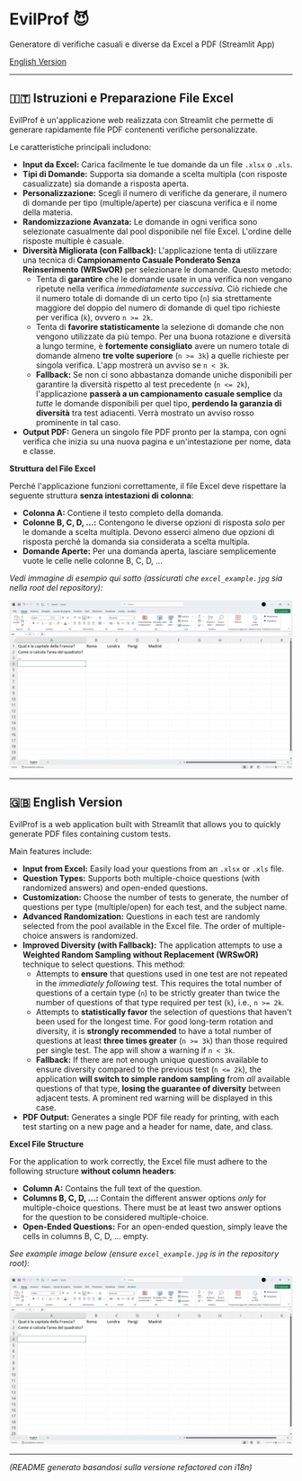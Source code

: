 # EvilProf 😈

Generatore di verifiche casuali e diverse da Excel a PDF (Streamlit App)

[English Version](#english-version)

---

## 🇮🇹 Istruzioni e Preparazione File Excel

EvilProf è un'applicazione web realizzata con Streamlit che permette di generare rapidamente file PDF contenenti verifiche personalizzate.

Le caratteristiche principali includono:

-   **Input da Excel:** Carica facilmente le tue domande da un file `.xlsx` o `.xls`.
-   **Tipi di Domande:** Supporta sia domande a scelta multipla (con risposte casualizzate) sia domande a risposta aperta.
-   **Personalizzazione:** Scegli il numero di verifiche da generare, il numero di domande per tipo (multiple/aperte) per ciascuna verifica e il nome della materia.
-   **Randomizzazione Avanzata:** Le domande in ogni verifica sono selezionate casualmente dal pool disponibile nel file Excel. L'ordine delle risposte multiple è casuale.
-   **Diversità Migliorata (con Fallback):** L'applicazione tenta di utilizzare una tecnica di **Campionamento Casuale Ponderato Senza Reinserimento (WRSwOR)** per selezionare le domande. Questo metodo:
    -   Tenta di **garantire** che le domande usate in una verifica non vengano ripetute nella verifica *immediatamente successiva*. Ciò richiede che il numero totale di domande di un certo tipo (`n`) sia strettamente maggiore del doppio del numero di domande di quel tipo richieste per verifica (`k`), ovvero `n >= 2k`.
    -   Tenta di **favorire statisticamente** la selezione di domande che non vengono utilizzate da più tempo. Per una buona rotazione e diversità a lungo termine, è **fortemente consigliato** avere un numero totale di domande almeno **tre volte superiore** (`n >= 3k`) a quelle richieste per singola verifica. L'app mostrerà un avviso se `n < 3k`.
    -   **Fallback:** Se non ci sono abbastanza domande uniche disponibili per garantire la diversità rispetto al test precedente (`n <= 2k`), l'applicazione **passerà a un campionamento casuale semplice** da *tutte* le domande disponibili per quel tipo, **perdendo la garanzia di diversità** tra test adiacenti. Verrà mostrato un avviso rosso prominente in tal caso.
-   **Output PDF:** Genera un singolo file PDF pronto per la stampa, con ogni verifica che inizia su una nuova pagina e un'intestazione per nome, data e classe.

**Struttura del File Excel**

Perché l'applicazione funzioni correttamente, il file Excel deve rispettare la seguente struttura **senza intestazioni di colonna**:

-   **Colonna A:** Contiene il testo completo della domanda.
-   **Colonne B, C, D, ...:** Contengono le diverse opzioni di risposta *solo* per le domande a scelta multipla. Devono esserci almeno due opzioni di risposta perché la domanda sia considerata a scelta multipla.
-   **Domande Aperte:** Per una domanda aperta, lasciare semplicemente vuote le celle nelle colonne B, C, D, ...

*Vedi immagine di esempio qui sotto (assicurati che `excel_example.jpg` sia nella root del repository):*

![Esempio Struttura Excel](excel_example.jpg)

---

## 🇬🇧 English Version <a name="english-version"></a>

EvilProf is a web application built with Streamlit that allows you to quickly generate PDF files containing custom tests.

Main features include:

-   **Input from Excel:** Easily load your questions from an `.xlsx` or `.xls` file.
-   **Question Types:** Supports both multiple-choice questions (with randomized answers) and open-ended questions.
-   **Customization:** Choose the number of tests to generate, the number of questions per type (multiple/open) for each test, and the subject name.
-   **Advanced Randomization:** Questions in each test are randomly selected from the pool available in the Excel file. The order of multiple-choice answers is randomized.
-   **Improved Diversity (with Fallback):** The application attempts to use a **Weighted Random Sampling without Replacement (WRSwOR)** technique to select questions. This method:
    -   Attempts to **ensure** that questions used in one test are not repeated in the *immediately following* test. This requires the total number of questions of a certain type (`n`) to be strictly greater than twice the number of questions of that type required per test (`k`), i.e., `n >= 2k`.
    -   Attempts to **statistically favor** the selection of questions that haven't been used for the longest time. For good long-term rotation and diversity, it is **strongly recommended** to have a total number of questions at least **three times greater** (`n >= 3k`) than those required per single test. The app will show a warning if `n < 3k`.
    -   **Fallback:** If there are not enough unique questions available to ensure diversity compared to the previous test (`n <= 2k`), the application **will switch to simple random sampling** from *all* available questions of that type, **losing the guarantee of diversity** between adjacent tests. A prominent red warning will be displayed in this case.
-   **PDF Output:** Generates a single PDF file ready for printing, with each test starting on a new page and a header for name, date, and class.

**Excel File Structure**

For the application to work correctly, the Excel file must adhere to the following structure **without column headers**:

-   **Column A:** Contains the full text of the question.
-   **Columns B, C, D, ...:** Contain the different answer options *only* for multiple-choice questions. There must be at least two answer options for the question to be considered multiple-choice.
-   **Open-Ended Questions:** For an open-ended question, simply leave the cells in columns B, C, D, ... empty.

*See example image below (ensure `excel_example.jpg` is in the repository root):*

![Excel Structure Example](excel_example.jpg)

---

*(README generato basandosi sulla versione refactored con i18n)*

